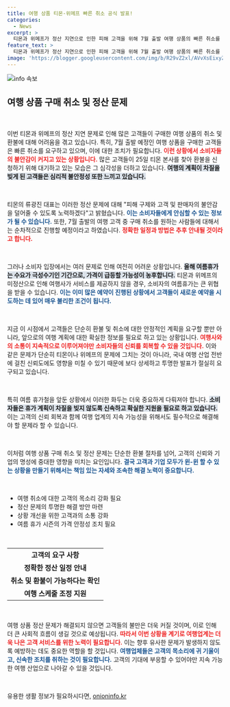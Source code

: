 ```yaml
---
title: 여행 상품 티몬·위메프 빠른 취소 공식 발표!
categories:
  - News
excerpt: >
  티몬과 위메프가 정산 지연으로 인한 피해 고객을 위해 7월 출발 여행 상품의 빠른 취소를 지원하겠다고 발표했습니다. 그러나 여름휴가 성수기에 가격 상승과 재예약 난관 등 소비자들의 고민은 깊어만 가고 있습니다.
feature_text: >
  티몬과 위메프가 정산 지연으로 인한 피해 고객을 위해 7월 출발 여행 상품의 빠른 취소를 지원하겠다고 발표했습니다. 그러나 여름휴가 성수기에 가격 상승과 재예약 난관 등 소비자들의 고민은 깊어만 가고 있습니다.
image: 'https://blogger.googleusercontent.com/img/b/R29vZ2xl/AVvXsEixyZcFfHzMRdzZMjFBmAUKJYCLCGyLL1o632UiGVXcaFdKo_bkvkuCioo0uUKlGfBVcT3P84aROyZIXSBEx3Aw5nCQ3pTgDom1WDC4m8eifvWiAmWEEVb4x6G_l8C0QH225ldMjyaFvpxGEBGNO37VmDTDMHGhJPq73UglMfDca1-0aw/s1600/blogspot.png'
---
```


<p><img src="https://blogger.googleusercontent.com/img/b/R29vZ2xl/AVvXsEixyZcFfHzMRdzZMjFBmAUKJYCLCGyLL1o632UiGVXcaFdKo_bkvkuCioo0uUKlGfBVcT3P84aROyZIXSBEx3Aw5nCQ3pTgDom1WDC4m8eifvWiAmWEEVb4x6G_l8C0QH225ldMjyaFvpxGEBGNO37VmDTDMHGhJPq73UglMfDca1-0aw/s1600/blogspot.png" alt="info 속보" /></p>

<h2 data-ke-size="size26">여행 상품 구매 취소 및 정산 문제</h2>

<p data-ke-size="size16">&nbsp;</p>

<p>이번 티몬과 위메프의 정산 지연 문제로 인해 많은 고객들이 구매한 여행 상품의 취소 및 환불에 대해 어려움을 겪고 있습니다. 특히, 7월 출발 예정인 여행 상품을 구매한 고객들은 빠른 취소를 요구하고 있으며, 이에 대한 조치가 필요합니다. <b><span style="color: #ee2323;">이런 상황에서 소비자들의 불안감이 커지고 있는 상황입니다.</span></b> 많은 고객들이 25일 티몬 본사를 찾아 환불을 신청하기 위해 대기하고 있는 모습은 그 심각성을 더하고 있습니다. <b><span style="background-color: #21538527;">여행의 계획이 차질을 빚게 된 고객들은 심리적 불안정성 또한 느끼고 있습니다.</span></b> </p>

<p data-ke-size="size16">&nbsp;</p>

<p>티몬의 류광진 대표는 이러한 정산 문제에 대해 "피해 구제와 고객 및 판매자의 불안감을 덜어줄 수 있도록 노력하겠다"고 밝혔습니다. <b><span style="color: #1a5490;">이는 소비자들에게 안심할 수 있는 정보가 될 수 있습니다.</span></b> 또한, 7월 출발의 여행 고객 중 구매 취소를 원하는 사람들에 대해서는 순차적으로 진행할 예정이라고 하였습니다. <b><span style="color: #ee2323;">정확한 일정과 방법은 추후 안내될 것이라고 합니다.</span></b></p>

<p data-ke-size="size16">&nbsp;</p>

<p>그러나 소비자 입장에서는 여러 문제로 인해 여전히 어려운 상황입니다. <b><span style="background-color: #21538527;">올해 여름휴가는 수요가 극성수기인 기간으로, 가격이 급등할 가능성이 농후합니다.</span></b> 티몬과 위메프의 미정산으로 인해 여행사가 서비스를 제공하지 않을 경우, 소비자의 여름휴가는 큰 위협을 받을 수 있습니다. <b><span style="color: #1a5490;">이는 이미 많은 예약이 진행된 상황에서 고객들이 새로운 예약을 시도하는 데 있어 매우 불리한 조건이 됩니다.</span></b></p>

<p data-ke-size="size16">&nbsp;</p>

<p>지금 이 시점에서 고객들은 단순히 환불 및 취소에 대한 안정적인 계획을 요구할 뿐만 아니라, 앞으로의 여행 계획에 대한 확실한 정보를 필요로 하고 있는 상황입니다. <b><span style="color: #ee2323;">여행사와의 소통이 지속적으로 이루어져야만 소비자들의 신뢰를 회복할 수 있을 것입니다.</span></b> 이와 같은 문제가 단순히 티몬이나 위메프의 문제에 그치는 것이 아니라, 국내 여행 산업 전반에 걸친 신뢰도에도 영향을 미칠 수 있기 때문에 보다 상세하고 투명한 발표가 절실히 요구되고 있습니다. </p>

<p data-ke-size="size16">&nbsp;</p>

<p>특히 여름 휴가철을 앞둔 상황에서 이러한 화두는 더욱 중요하게 다뤄져야 합니다. <b><span style="background-color: #21538527;">소비자들은 휴가 계획이 차질을 빚지 않도록 신속하고 확실한 지원을 필요로 하고 있습니다.</span></b> 이는 고객의 신뢰 회복과 함께 여행 업계의 지속 가능성을 위해서도 필수적으로 해결해야 할 문제라 할 수 있습니다. </p>

<p data-ke-size="size16">&nbsp;</p>

<p>이처럼 여행 상품 구매 취소 및 정산 문제는 단순한 환불 절차를 넘어, 고객의 신뢰와 기업의 명성에 중대한 영향을 미치는 요인입니다. <b><span style="color: #1a5490;">결국 고객과 기업 모두가 윈-윈 할 수 있는 상황을 만들기 위해서는 책임 있는 자세와 조속한 해결 노력이 중요합니다.</span></b></p>

<p data-ke-size="size16">&nbsp;</p>

<ul>
  <li>여행 취소에 대한 고객의 목소리 강화 필요</li>
  <li>정산 문제의 투명한 해결 방안 마련</li>
  <li>상황 개선을 위한 고객과의 소통 강화</li>
  <li>여름 휴가 시즌의 가격 안정성 조치 필요</li>
</ul>

<p data-ke-size="size16">&nbsp;</p>

<table>
  <tr>
    <td style="text-align: center; height: 17px;"><b>고객의 요구 사항</b></td>
  </tr>
  <tr>
    <td style="text-align: center; height: 17px;"><b>정확한 정산 일정 안내</b></td>
  </tr>
  <tr>
    <td style="text-align: center; height: 17px;"><b>취소 및 환불이 가능하다는 확인</b></td>
  </tr>
  <tr>
    <td style="text-align: center; height: 17px;"><b>여행 스케줄 조정 지원</b></td>
  </tr>
</table>

<p data-ke-size="size16">&nbsp;</p>

<p>여행 상품 정산 문제가 해결되지 않으면 고객들의 불만은 더욱 커질 것이며, 이로 인해 더 큰 사회적 흐름이 생길 것으로 예상됩니다. <b><span style="color: #ee2323;">따라서 이번 상황을 계기로 여행업계는 더욱 나은 고객 서비스를 위한 노력이 필요합니다.</span></b> 이는 향후 유사한 문제가 발생하지 않도록 예방하는 데도 중요한 역할을 할 것입니다. <b><span style="color: #1a5490;">여행업체들은 고객의 목소리에 귀 기울이고, 신속한 조치를 취하는 것이 필요합니다.</span></b> 고객의 기대에 부응할 수 있어야만 지속 가능한 여행 산업으로 나아갈 수 있을 것입니다. </p>

<p data-ke-size="size16">&nbsp;</p>
유용한 생활 정보가 필요하시다면, <a href="https://onioninfo.kr" rel="dofollow">onioninfo.kr</a>


